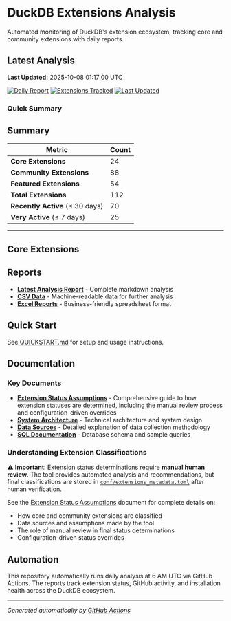 # DuckDB Extensions Analysis

Automated monitoring of DuckDB's extension ecosystem, tracking core and community extensions with daily reports.

## Latest Analysis

**Last Updated:** 2025-10-08 01:17:00 UTC

[![Daily Report](https://img.shields.io/badge/Daily%20Report-Active-green)](./reports/latest.md)
[![Extensions Tracked](https://img.shields.io/badge/Extensions%20Tracked-112-blue)](./reports/latest.md)
[![Last Updated](https://img.shields.io/badge/Last%20Updated-2025-10-08%2001:17:00%20UTC-lightgrey)](./reports/latest.md)

### Quick Summary

## Summary

| **Metric** | **Count** |
|------------|-----------|
| **Core Extensions** | 24 |
| **Community Extensions** | 88 |
| **Featured Extensions** | 54 |
| **Total Extensions** | 112 |
| **Recently Active** (≤ 30 days) | 70 |
| **Very Active** (≤ 7 days) | 25 |


---
## Core Extensions


## Reports

- **[Latest Analysis Report](./reports/latest.md)** - Complete markdown analysis
- **[CSV Data](./reports/)** - Machine-readable data for further analysis  
- **[Excel Reports](./reports/)** - Business-friendly spreadsheet format

## Quick Start

See [QUICKSTART.md](./QUICKSTART.md) for setup and usage instructions.

## Documentation

### Key Documents

- **[Extension Status Assumptions](./docs/project/EXTENSION_STATUS_ASSUMPTIONS.md)** - Comprehensive guide to how extension statuses are determined, including the manual review process and configuration-driven overrides
- **[System Architecture](./docs/project/SYSTEM_ARCHITECTURE.md)** - Technical architecture and system design
- **[Data Sources](./docs/project/duck_sources.md)** - Detailed explanation of data collection methodology
- **[SQL Documentation](./docs/SQL_QUERIES.md)** - Database schema and sample queries

### Understanding Extension Classifications

⚠️ **Important**: Extension status determinations require **manual human review**. The tool provides automated analysis and recommendations, but final classifications are stored in [`conf/extensions_metadata.toml`](./conf/extensions_metadata.toml) after human verification.

See the [Extension Status Assumptions](./docs/project/EXTENSION_STATUS_ASSUMPTIONS.md) document for complete details on:
- How core and community extensions are classified
- Data sources and assumptions made by the tool
- The role of manual review in final status determinations
- Configuration-driven status overrides

## Automation

This repository automatically runs daily analysis at 6 AM UTC via GitHub Actions.
The reports track extension status, GitHub activity, and installation health across the DuckDB ecosystem.

---
*Generated automatically by [GitHub Actions](.github/workflows/daily-extensions-report.yml)*
